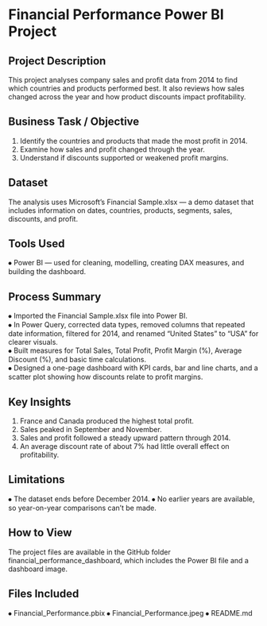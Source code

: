# Financial Performance Power BI Project

## Project Description

This project analyses company sales and profit data from 2014 to find which countries and products performed best. It also reviews how sales changed across the year and how product discounts impact profitability.

## Business Task / Objective

1.	Identify the countries and products that made the most profit in 2014.
2.	Examine how sales and profit changed through the year.
3.	Understand if discounts supported or weakened profit margins.

## Dataset

The analysis uses Microsoft’s Financial Sample.xlsx — a demo dataset that includes information on dates, countries, products, segments, sales, discounts, and profit.

## Tools Used

⦁	Power BI — used for cleaning, modelling, creating DAX measures, and building the dashboard.

## Process Summary

⦁	Imported the Financial Sample.xlsx file into Power BI.  
⦁	In Power Query, corrected data types, removed columns that repeated date information, filtered for 2014, and renamed “United States” to “USA” for clearer visuals.  
⦁	Built measures for Total Sales, Total Profit, Profit Margin (%), Average Discount (%), and basic time calculations.  
⦁	Designed a one-page dashboard with KPI cards, bar and line charts, and a scatter plot showing how discounts relate to profit margins.

## Key Insights

1.	France and Canada produced the highest total profit.
2.	Sales peaked in September and November.
3.	Sales and profit followed a steady upward pattern through 2014.
4.	An average discount rate of about 7% had little overall effect on profitability.

## Limitations

⦁	The dataset ends before December 2014.
⦁	No earlier years are available, so year-on-year comparisons can’t be made.

## How to View

The project files are available in the GitHub folder financial_performance_dashboard, which includes the Power BI file and a dashboard image.

## Files Included

⦁	Financial_Performance.pbix
⦁	Financial_Performance.jpeg
⦁	README.md
